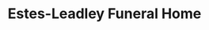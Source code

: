 ---
title: "Estes-Leadley Funeral Home"
url: /lansing/estes-leadley-funeral-home/
shop: Bestattungen
---